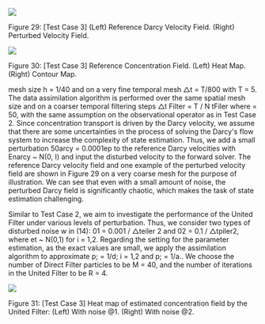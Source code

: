 ![](_page_0_Figure_0.jpeg)

Figure 29: [Test Case 3] (Left) Reference Darcy Velocity Field. (Right) Perturbed Velocity Field.

![](_page_0_Figure_2.jpeg)

Figure 30: [Test Case 3] Reference Concentration Field. (Left) Heat Map. (Right) Contour Map.

mesh size h = 1/40 and on a very fine temporal mesh △t = T/800 with T = 5. The data assimilation algorithm is performed over the same spatial mesh size and on a coarser temporal filtering steps △t Filter = T / N tFiler where = 50, with the same assumption on the observational operator as in Test Case 2. Since concentration transport is driven by the Darcy velocity, we assume that there are some uncertainties in the process of solving the Darcy's flow system to increase the complexity of state estimation. Thus, we add a small perturbation 50arcy = 0.0001ep to the reference Darcy velocities with Enarcy ~ N(0, I) and input the disturbed velocity to the forward solver. The reference Darcy velocity field and one example of the perturbed velocity field are shown in Figure 29 on a very coarse mesh for the purpose of illustration. We can see that even with a small amount of noise, the perturbed Darcy field is significantly chaotic, which makes the task of state estimation challenging.

Similar to Test Case 2, we aim to investigate the performance of the United Filter under various levels of perturbation. Thus, we consider two types of disturbed noise w in (14): 01 = 0.001 / △teiler 2 and 02 = 0.1 / △tpiler2, where et ~ N(0,1) for i = 1,2. Regarding the setting for the parameter estimation, as the exact values are small, we apply the assimilation algorithm to approximate p; = 1/d; i = 1,2 and p; = 1/a.. We choose the number of Direct Filter particles to be M = 40, and the number of iterations in the United Filter to be R = 4.

![](_page_0_Figure_6.jpeg)

Figure 31: [Test Case 3] Heat map of estimated concentration field by the United Filter: (Left) With noise @1. (Right) With noise @2.